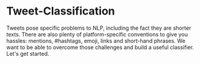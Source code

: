 # Tweet-Classification
Tweets pose specific problems to NLP, including the fact they are shorter texts. There are also plenty of platform-specific conventions to give you hassles: mentions, #hashtags, emoji, links and short-hand phrases. We want to be able to overcome those challenges and build a useful classifier. Let's get started.
